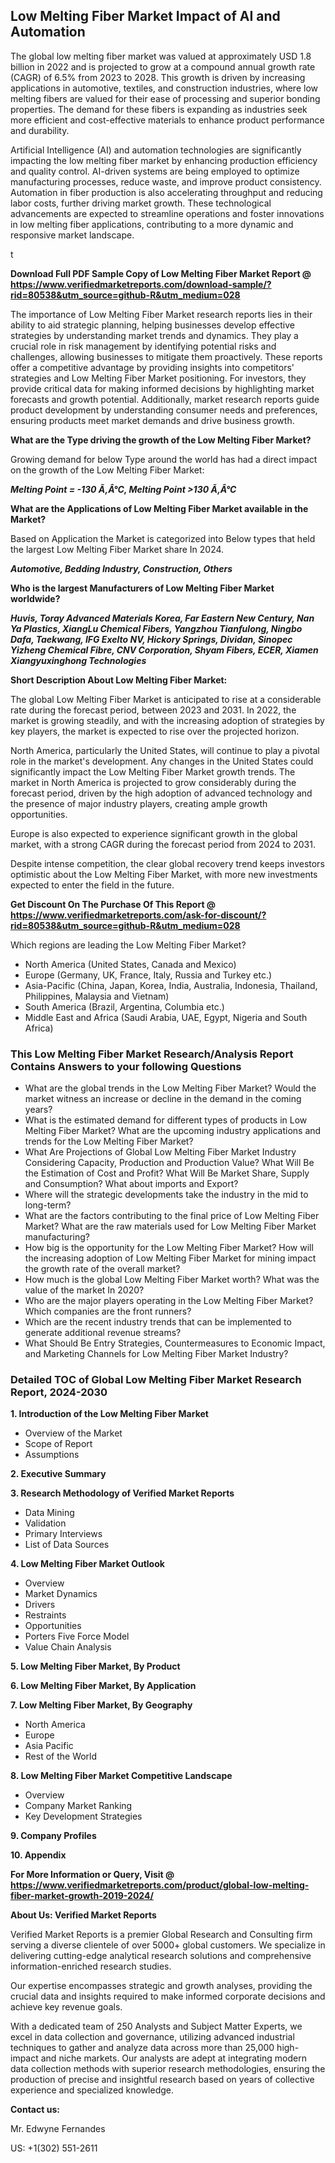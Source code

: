 <h2>Low Melting Fiber Market Impact of AI and Automation</h2><p>The global low melting fiber market was valued at approximately USD 1.8 billion in 2022 and is projected to grow at a compound annual growth rate (CAGR) of 6.5% from 2023 to 2028. This growth is driven by increasing applications in automotive, textiles, and construction industries, where low melting fibers are valued for their ease of processing and superior bonding properties. The demand for these fibers is expanding as industries seek more efficient and cost-effective materials to enhance product performance and durability.</p><p>Artificial Intelligence (AI) and automation technologies are significantly impacting the low melting fiber market by enhancing production efficiency and quality control. AI-driven systems are being employed to optimize manufacturing processes, reduce waste, and improve product consistency. Automation in fiber production is also accelerating throughput and reducing labor costs, further driving market growth. These technological advancements are expected to streamline operations and foster innovations in low melting fiber applications, contributing to a more dynamic and responsive market landscape.</p>t</p><p id="" class=""><strong>Download Full PDF Sample Copy of Low Melting Fiber Market Report @ <a href="https://www.verifiedmarketreports.com/download-sample/?rid=80538&utm_source=github-R&utm_medium=028" target="_blank">https://www.verifiedmarketreports.com/download-sample/?rid=80538&utm_source=github-R&utm_medium=028</a></strong></p><p>The importance of&nbsp;Low Melting Fiber Market research reports lies in their ability to aid strategic planning, helping businesses develop effective strategies by understanding market trends and dynamics. They play a crucial role in risk management by identifying potential risks and challenges, allowing businesses to mitigate them proactively. These reports offer a competitive advantage by providing insights into competitors' strategies and Low Melting Fiber Market positioning. For investors, they provide critical data for making informed decisions by highlighting market forecasts and growth potential. Additionally, market research reports guide product development by understanding consumer needs and preferences, ensuring products meet market demands and drive business growth.</p><p><strong>What are the&nbsp;Type driving the growth of the Low Melting Fiber Market?</strong></p><p id="" class="">Growing demand for below Type around the world has had a direct impact on the growth of the Low Melting Fiber Market:</p><em><strong>Melting Point = -130 Ã‚Â°C, Melting Point >130 Ã‚Â°C</strong></em></p><strong>What are the&nbsp;Applications&nbsp;of Low Melting Fiber Market available in the Market?</strong></p><p id="" class="">Based on Application the Market is categorized into Below types that held the largest Low Melting Fiber Market share In 2024.</p><em><strong>Automotive, Bedding Industry, Construction, Others</strong></em></p><strong>Who is the largest Manufacturers of Low Melting Fiber Market worldwide?</strong></p><p><em><strong>Huvis, Toray Advanced Materials Korea, Far Eastern New Century, Nan Ya Plastics, XiangLu Chemical Fibers, Yangzhou Tianfulong, Ningbo Dafa, Taekwang, IFG Exelto NV, Hickory Springs, Dividan, Sinopec Yizheng Chemical Fibre, CNV Corporation, Shyam Fibers, ECER, Xiamen Xiangyuxinghong Technologies</strong></em></p><p id="" class=""><strong>Short Description About Low Melting Fiber Market:</strong></p><p>The global Low Melting Fiber Market is anticipated to rise at a considerable rate during the forecast period, between 2023 and 2031. In 2022, the market is growing steadily, and with the increasing adoption of strategies by key players, the market is expected to rise over the projected horizon.</p><p>North America, particularly the United States, will continue to play a pivotal role in the market's development. Any changes in the United States could significantly impact the Low Melting Fiber Market growth trends. The market in North America is projected to grow considerably during the forecast period, driven by the high adoption of advanced technology and the presence of major industry players, creating ample growth opportunities.</p><p>Europe is also expected to experience significant growth in the global market, with a strong CAGR during the forecast period from 2024 to 2031.</p><p>Despite intense competition, the clear global recovery trend keeps investors optimistic about the Low Melting Fiber Market, with more new investments expected to enter the field in the future.</p><p id="" class=""><strong>Get Discount On The Purchase Of This Report @ <a href="https://www.verifiedmarketreports.com/ask-for-discount/?rid=80538&utm_source=github-R&utm_medium=028" target="_blank">https://www.verifiedmarketreports.com/ask-for-discount/?rid=80538&utm_source=github-R&utm_medium=028</a></strong></p>Which regions are leading the Low Melting Fiber Market?</p><ul><li>North America (United States, Canada and Mexico)</li><li>Europe (Germany, UK, France, Italy, Russia and Turkey etc.)</li><li>Asia-Pacific (China, Japan, Korea, India, Australia, Indonesia, Thailand, Philippines, Malaysia and Vietnam)</li><li>South America (Brazil, Argentina, Columbia etc.)</li><li>Middle East and Africa (Saudi Arabia, UAE, Egypt, Nigeria and South Africa)</li></ul><h3 id="" class="">This Low Melting Fiber Market Research/Analysis Report Contains Answers to your following Questions</h3><ul><li>What are the global trends in the Low Melting Fiber Market? Would the market witness an increase or decline in the demand in the coming years?</li><li>What is the estimated demand for different types of products in Low Melting Fiber Market? What are the upcoming industry applications and trends for the Low Melting Fiber Market?</li><li>What Are Projections of Global Low Melting Fiber Market Industry Considering Capacity, Production and Production Value? What Will Be the Estimation of Cost and Profit? What Will Be Market Share, Supply and Consumption? What about imports and Export?</li><li>Where will the strategic developments take the industry in the mid to long-term?</li><li>What are the factors contributing to the final price of Low Melting Fiber Market? What are the raw materials used for Low Melting Fiber Market manufacturing?</li><li>How big is the opportunity for the Low Melting Fiber Market? How will the increasing adoption of Low Melting Fiber Market for mining impact the growth rate of the overall market?</li><li>How much is the global Low Melting Fiber Market worth? What was the value of the market In 2020?</li><li>Who are the major players operating in the Low Melting Fiber Market? Which companies are the front runners?</li><li>Which are the recent industry trends that can be implemented to generate additional revenue streams?</li><li>What Should Be Entry Strategies, Countermeasures to Economic Impact, and Marketing Channels for Low Melting Fiber Market Industry?</li></ul><h3 id="" class="">Detailed TOC of Global Low Melting Fiber Market Research Report, 2024-2030</h3><p id="" class=""><strong>1. Introduction of the Low Melting Fiber Market</strong></p><ul><li>Overview of the Market</li><li>Scope of Report</li><li>Assumptions</li></ul><p id="" class=""><strong>2. Executive Summary</strong></p><p id="" class=""><strong>3. Research Methodology of Verified Market Reports</strong></p><ul><li>Data Mining</li><li>Validation</li><li>Primary Interviews</li><li>List of Data Sources</li></ul><p id="" class=""><strong>4. Low Melting Fiber Market Outlook</strong></p><ul><li>Overview</li><li>Market Dynamics</li><li>Drivers</li><li>Restraints</li><li>Opportunities</li><li>Porters Five Force Model</li><li>Value Chain Analysis</li></ul><p id="" class=""><strong>5. Low Melting Fiber Market, By Product</strong></p><p id="" class=""><strong>6. Low Melting Fiber Market, By Application</strong></p><p id="" class=""><strong>7. Low Melting Fiber Market, By Geography</strong></p><ul><li>North America</li><li>Europe</li><li>Asia Pacific</li><li>Rest of the World</li></ul><p id="" class=""><strong>8. Low Melting Fiber Market Competitive Landscape</strong></p><ul><li>Overview</li><li>Company Market Ranking</li><li>Key Development Strategies</li></ul><p id="" class=""><strong>9. Company Profiles</strong></p><p id="" class=""><strong>10. Appendix</strong></p><p id="" class=""><strong>For More Information or Query, Visit @ <a href="https://www.verifiedmarketreports.com/product/global-low-melting-fiber-market-growth-2019-2024/" target="_blank">https://www.verifiedmarketreports.com/product/global-low-melting-fiber-market-growth-2019-2024/</a></strong></p><p id="" class=""><strong>About Us: Verified Market Reports</strong></p><p id="" class="">Verified Market Reports is a premier Global Research and Consulting firm serving a diverse clientele of over 5000+ global customers. We specialize in delivering cutting-edge analytical research solutions and comprehensive information-enriched research studies.</p><p id="" class="">Our expertise encompasses strategic and growth analyses, providing the crucial data and insights required to make informed corporate decisions and achieve key revenue goals.</p><p id="" class="">With a dedicated team of 250 Analysts and Subject Matter Experts, we excel in data collection and governance, utilizing advanced industrial techniques to gather and analyze data across more than 25,000 high-impact and niche markets. Our analysts are adept at integrating modern data collection methods with superior research methodologies, ensuring the production of precise and insightful research based on years of collective experience and specialized knowledge.</p><p id="" class=""><strong>Contact us:</strong></p><p id="" class="">Mr. Edwyne Fernandes</p><p id="" class="">US: +1(302) 551-2611</p>
